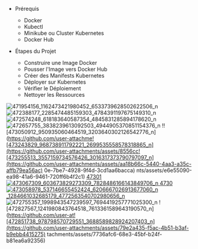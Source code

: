 - Prérequis  
  - Docker  
  - Kubectl  
  - Minikube ou Cluster Kubernetes  
  - Docker Hub  

- Étapes du Projet  
  - Construire une Image Docker  
  - Pousser l'Image vers Docker Hub  
  - Créer des Manifests Kubernetes  
  - Déployer sur Kubernetes  
  - Vérifier le Déploiement  
  - Nettoyer les Ressources  

 
![471954156_1162473421980452_6533739628502622506_n](https://github.com/user-attachments/assets/79e55bd9-9350-4da9-a396-24cd0c6244c8)
![472388177_2285474485159303_4784391197675149310_n](https://github.com/user-attachments/assets/14d1ee33-4314-42dc-aef9-095fe79d45f2)
![472574248_618183640587354_4845831285894178620_n](https://github.com/user-attachments/assets/a2d1b7f1-5838-4392-890f-fedc43670ea2)
![472657755_3838239613092503_4944905370851154376_n](https://github.com/user-attachments/assets/96406c78-2209-4c23-9cac-19f9d5f4aafc)
!![473050912_950935060464519_3203640302126542776_n](https://github.com/user-attachme![473243829_968738911792221_2699535558578318865_n](https://github.com/user-attachments/assets/8556cc![473255513_3557159734576426_3016317373790797097_n](https://github.com/user-attachments/assets/aa18b66c-5440-4aa3-a35c-affb79ea56ac)
0e-7be7-4928-9f4d-3cd1aa6bacca)
nts/assets/e6e55090-ea98-41a6-9461-720ff6b4f2c1)
[47301![473067309_603673829273309_7828486166143849706_n](https://github.com/user-attachments/assets/f30d16dd-08ad-40cc-b6eb-225d86b570f5)
4730![473058978_537146655452424_6206667026913677060_n](https://github.com/user-attachments/assets/50278bf6-26eb-4ce2-ae0b-0e5179fc4949)
_1284661032685179_4772563540702980656_n](https://github.com/user-attachments/assets/9382e12b-2850-4724-a35f-956875a63534)
![472755357_1998943547239597_7694419257771025300_n](https://github.com/user-attachments/assets/f7d4c5dd-5190-4ff8-bc20-3aa988bd6244)
![472827567_1241980843764518_7613361589643190570_n](https://github.com/user-at![472851738_978798570729551_3688589828924207403_n](https://github.com/user-attachments/assets/79e2a435-f5ac-4b51-b3af-b9ebb4415275)
tachments/assets/7736afc6-68e3-45bf-b24f-b81ea6a92356)
